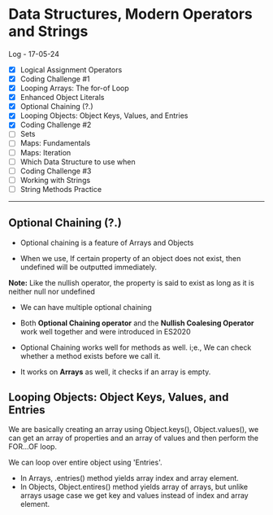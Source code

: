 # Data Structures, Modern Operators and Strings

Log - 17-05-24

- [x] Logical Assignment Operators
- [x] Coding Challenge #1
- [x] Looping Arrays: The for-of Loop
- [x] Enhanced Object Literals
- [x] Optional Chaining (?.)
- [x] Looping Objects: Object Keys, Values, and Entries
- [x] Coding Challenge #2
- [ ] Sets
- [ ] Maps: Fundamentals
- [ ] Maps: Iteration
- [ ] Which Data Structure to use when
- [ ] Coding Challenge #3
- [ ] Working with Strings
- [ ] String Methods Practice

---

## Optional Chaining (?.)

- Optional chaining is a feature of Arrays and Objects

- When we use, If certain property of an object does not exist, then undefined will be outputted immediately.

**Note:** Like the nullish operator, the property is said to exist as long as it is neither null nor undefined

- We can have multiple optional chaining

- Both **Optional Chaining operator** and the **Nullish Coalesing Operator** work well together and were introduced in ES2020

- Optional Chaining works well for methods as well. i;e., We can check whether a method exists before we call it.

- It works on **Arrays** as well, it checks if an array is empty.

## Looping Objects: Object Keys, Values, and Entries

We are basically creating an array using Object.keys(<objectName>), Object.values(<objectName>), we can get an array of properties and an array of values and then perform the FOR...OF loop.

We can loop over entire object using 'Entries'.

- In Arrays, .entries() method yields array index and array element.
- In Objects, Object.entires() method yields array of arrays, but unlike arrays usage case we get key and values instead of index and array element.
